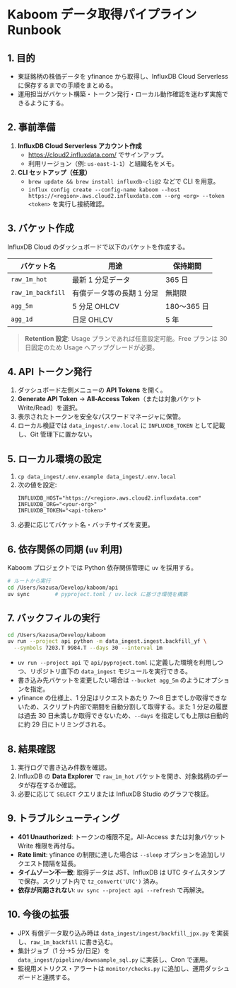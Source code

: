 # Kaboom データ取得パイプライン Runbook

## 1. 目的
- 東証銘柄の株価データを yfinance から取得し、InfluxDB Cloud Serverless に保存するまでの手順をまとめる。
- 運用担当がバケット構築・トークン発行・ローカル動作確認を迷わず実施できるようにする。

## 2. 事前準備
1. **InfluxDB Cloud Serverless アカウント作成**
   - https://cloud2.influxdata.com/ でサインアップ。
   - 利用リージョン（例: `us-east-1-1`）と組織名をメモ。
2. **CLI セットアップ（任意）**
   - `brew update && brew install influxdb-cli@2` などで CLI を用意。
   - `influx config create --config-name kaboom --host https://<region>.aws.cloud2.influxdata.com --org <org> --token <token>` を実行し接続確認。

## 3. バケット作成
InfluxDB Cloud のダッシュボードで以下のバケットを作成する。

| バケット名 | 用途 | 保持期間 |
|-------------|------|----------|
| `raw_1m_hot` | 最新 1 分足データ | 365 日 |
| `raw_1m_backfill` | 有償データ等の長期 1 分足 | 無期限 |
| `agg_5m` | 5 分足 OHLCV | 180〜365 日 |
| `agg_1d` | 日足 OHLCV | 5 年 |

> **Retention 設定**: Usage プランであれば任意設定可能。Free プランは 30 日固定のため Usage へアップグレードが必要。

## 4. API トークン発行
1. ダッシュボード左側メニューの **API Tokens** を開く。
2. **Generate API Token** → **All-Access Token**（または対象バケット Write/Read）を選択。
3. 表示されたトークンを安全なパスワードマネージャに保管。
4. ローカル検証では `data_ingest/.env.local` に `INFLUXDB_TOKEN` として記載し、Git 管理下に置かない。

## 5. ローカル環境の設定
1. `cp data_ingest/.env.example data_ingest/.env.local`
2. 次の値を設定:
   ```env
   INFLUXDB_HOST="https://<region>.aws.cloud2.influxdata.com"
   INFLUXDB_ORG="<your-org>"
   INFLUXDB_TOKEN="<api-token>"
   ```
3. 必要に応じてバケット名・バッチサイズを変更。

## 6. 依存関係の同期 (`uv` 利用)
Kaboom プロジェクトでは Python 依存関係管理に `uv` を採用する。

```bash
# ルートから実行
cd /Users/kazusa/Develop/kaboom/api
uv sync        # pyproject.toml / uv.lock に基づき環境を構築
```

## 7. バックフィルの実行
```bash
cd /Users/kazusa/Develop/kaboom
uv run --project api python -m data_ingest.ingest.backfill_yf \
  --symbols 7203.T 9984.T --days 30 --interval 1m
```

- `uv run --project api` で `api/pyproject.toml` に定義した環境を利用しつつ、リポジトリ直下の `data_ingest` モジュールを実行できる。
- 書き込み先バケットを変更したい場合は `--bucket agg_5m` のようにオプションを指定。
- yfinance の仕様上、1 分足はリクエストあたり 7〜8 日までしか取得できないため、スクリプト内部で期間を自動分割して取得する。また 1 分足の履歴は過去 30 日未満しか取得できないため、`--days` を指定しても上限は自動的に約 29 日にトリミングされる。

## 8. 結果確認
1. 実行ログで書き込み件数を確認。
2. InfluxDB の **Data Explorer** で `raw_1m_hot` バケットを開き、対象銘柄のデータが存在するか確認。
3. 必要に応じて `SELECT` クエリまたは InfluxDB Studio のグラフで検証。

## 9. トラブルシューティング
- **401 Unauthorized**: トークンの権限不足。All-Access または対象バケット Write 権限を再付与。
- **Rate limit**: yfinance の制限に達した場合は `--sleep` オプションを追加しリクエスト間隔を延長。
- **タイムゾーン不一致**: 取得データは JST、InfluxDB は UTC タイムスタンプで保存。スクリプト内で `tz_convert('UTC')` 済み。
- **依存が同期されない**: `uv sync --project api --refresh` で再解決。

## 10. 今後の拡張
- JPX 有償データ取り込み時は `data_ingest/ingest/backfill_jpx.py` を実装し、`raw_1m_backfill` に書き込む。
- 集計ジョブ（1 分→5 分/日足）を `data_ingest/pipeline/downsample_sql.py` に実装し、Cron で運用。
- 監視用メトリクス・アラートは `monitor/checks.py` に追加し、運用ダッシュボードと連携する。
